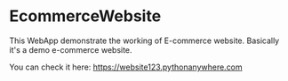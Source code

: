 # EcommerceWebsite

This WebApp demonstrate the working of E-commerce website. 
Basically it's a demo e-commerce website.

You can check it here: https://website123.pythonanywhere.com

